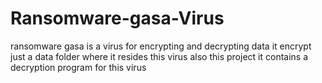 # Ransomware-gasa-Virus
ransomware gasa is a virus for encrypting and decrypting data
 it encrypt just a data folder where it resides this virus
also this project it contains a decryption program for this virus

